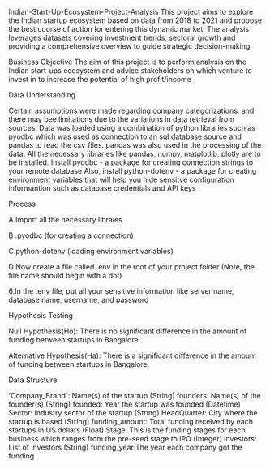 Indian-Start-Up-Ecosystem-Project-Analysis
This project aims to explore the Indian startup ecosystem based on data from 2018 to 2021 and propose the best course of action for entering this dynamic market. The analysis leverages datasets covering investment trends, sectoral growth and providing a comprehensive overview to guide strategic decision-making.

Business Objective
The aim of this project is to perform analysis on the Indian start-ups ecosystem and advice stakeholders on which venture to invest in to increase the potential of high profit/income

Data Understanding

Certain assumptions were made regarding company categorizations, and there may bee limitations due to the variations in data retrieval from sources. 
Data was loaded using a combination of python libraries such as pyodbc which was used as connection to an sql database source and pandas to read the csv_files. pandas was also used in the processing of the data.
All the necessary libraries like pandas, numpy, matplotlib, plotly are to be installed. Install pyodbc - a package for creating connection strings to your remote database
Also, install python-dotenv - a package for creating environment variables that will help you hide sensitve configuration informantion such as database credentials and API keys

Process

A.Import all the necessary libraies

B .pyodbc (for creating a connection)

C.python-dotenv (loading environment variables) 

D Now create a file called .env in the root of your project folder (Note, the file name should begin with a dot)

6.In the .env file, put all your sensitive information like server name, database name, username, and password

Hypothesis Testing

Null Hypothesis(Ho): There is no significant difference in the amount of funding between startups in Bangalore.

Alternative Hypothesis(Ha): There is a significant difference in the amount of funding between startups in Bangalore.

Data Structure

'Company_Brand`: Name(s) of the startup (String)
founders: Name(s) of the founder(s) (String)
founded: Year the startup was founded (Datetime)
Sector: Industry sector of the startup (String)
HeadQuarter: City where the startup is based (String)
funding_amount: Total funding received by each startups in US dollars (Float)
Stage: This is the funding stages for each business which ranges from the pre-seed stage to IPO (Integer)
investors: List of investors (String)
funding_year:The year each company got the funding

